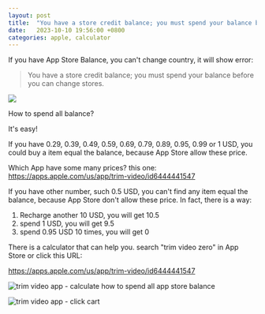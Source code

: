 ```yaml
---
layout: post
title:  "You have a store credit balance; you must spend your balance before you can change stores."
date:   2023-10-10 19:56:00 +0800
categories: apple, calculator
---
```


If you have App Store Balance, you can't change country, it will show error:

> You have a store credit balance; you must spend your balance before you can change stores.

![](https://github.com/sinkcup/sinkcup.github.io/assets/4971414/d745ce52-c156-4f89-bff6-22684545da99")

How to spend all balance?

It's easy!

If you have 0.29, 0.39, 0.49, 0.59, 0.69, 0.79, 0.89, 0.95, 0.99 or 1 USD, you could buy a item equal the balance, because App Store allow these price.

Which App have some many prices? this one: https://apps.apple.com/us/app/trim-video/id6444441547

If you have other number, such 0.5 USD, you can't find any item equal the balance, because App Store don't allow these price. In fact, there is a way:

1. Recharge another 10 USD, you will get 10.5
2. spend 1 USD, you will get 9.5
3. spend 0.95 USD 10 times, you will get 0

There is a calculator that can help you. search "trim video zero" in App Store or click this URL:

https://apps.apple.com/us/app/trim-video/id6444441547

![trim video app - calculate how to spend all app store balance](https://github.com/sinkcup/sinkcup.github.io/assets/4971414/88f54203-c535-4d1e-a95f-a4d8b55cacfb)

![trim video app - click cart](https://github.com/sinkcup/sinkcup.github.io/assets/4971414/a10c45fd-668d-446d-8819-d53dba8bb1f5")
